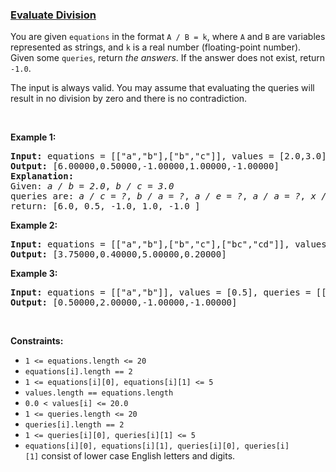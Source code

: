 ### [Evaluate Division](https://leetcode.com/problems/evaluate-division)

<p>You are given <code>equations</code>&nbsp;in the format <code>A / B = k</code>, where <code>A</code> and <code>B</code> are variables represented as strings, and <code>k</code> is a real number (floating-point number). Given some <code>queries</code>, return <em>the answers</em>. If the answer does not exist, return <code>-1.0</code>.</p>

<p>The input is always valid. You may assume that evaluating the queries will result in no division by zero and there is no contradiction.</p>

<p>&nbsp;</p>
<p><strong>Example 1:</strong></p>

<pre>
<strong>Input:</strong> equations = [[&quot;a&quot;,&quot;b&quot;],[&quot;b&quot;,&quot;c&quot;]], values = [2.0,3.0], queries = [[&quot;a&quot;,&quot;c&quot;],[&quot;b&quot;,&quot;a&quot;],[&quot;a&quot;,&quot;e&quot;],[&quot;a&quot;,&quot;a&quot;],[&quot;x&quot;,&quot;x&quot;]]
<strong>Output:</strong> [6.00000,0.50000,-1.00000,1.00000,-1.00000]
<strong>Explanation:</strong> 
Given: <em>a / b = 2.0</em>, <em>b / c = 3.0</em>
queries are: <em>a / c = ?</em>, <em>b / a = ?</em>, <em>a / e = ?</em>, <em>a / a = ?</em>, <em>x / x = ?</em>
return: [6.0, 0.5, -1.0, 1.0, -1.0 ]
</pre>

<p><strong>Example 2:</strong></p>

<pre>
<strong>Input:</strong> equations = [[&quot;a&quot;,&quot;b&quot;],[&quot;b&quot;,&quot;c&quot;],[&quot;bc&quot;,&quot;cd&quot;]], values = [1.5,2.5,5.0], queries = [[&quot;a&quot;,&quot;c&quot;],[&quot;c&quot;,&quot;b&quot;],[&quot;bc&quot;,&quot;cd&quot;],[&quot;cd&quot;,&quot;bc&quot;]]
<strong>Output:</strong> [3.75000,0.40000,5.00000,0.20000]
</pre>

<p><strong>Example 3:</strong></p>

<pre>
<strong>Input:</strong> equations = [[&quot;a&quot;,&quot;b&quot;]], values = [0.5], queries = [[&quot;a&quot;,&quot;b&quot;],[&quot;b&quot;,&quot;a&quot;],[&quot;a&quot;,&quot;c&quot;],[&quot;x&quot;,&quot;y&quot;]]
<strong>Output:</strong> [0.50000,2.00000,-1.00000,-1.00000]
</pre>

<p>&nbsp;</p>
<p><strong>Constraints:</strong></p>

<ul>
	<li><code>1 &lt;= equations.length &lt;= 20</code></li>
	<li><code>equations[i].length == 2</code></li>
	<li><code>1 &lt;= equations[i][0], equations[i][1] &lt;= 5</code></li>
	<li><code>values.length ==&nbsp;equations.length</code></li>
	<li><code>0.0 &lt;&nbsp;values[i] &lt;= 20.0</code></li>
	<li><code>1 &lt;= queries.length &lt;= 20</code></li>
	<li><code>queries[i].length == 2</code></li>
	<li><code>1 &lt;= queries[i][0], queries[i][1] &lt;= 5</code></li>
	<li><code>equations[i][0], equations[i][1],&nbsp;queries[i][0], queries[i][1]</code>&nbsp;consist of lower case English letters and digits.</li>
</ul>
